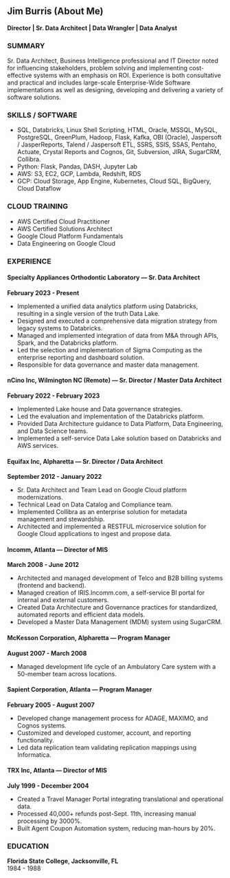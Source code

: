 ## Jim Burris (About Me)
**Director | Sr. Data Architect | Data Wrangler | Data Analyst**

### SUMMARY
Sr. Data Architect, Business Intelligence professional and IT Director noted for influencing stakeholders, problem solving and implementing cost-effective systems with an emphasis on ROI. Experience is both consultative and practical and includes large-scale Enterprise-Wide Software implementations as well as designing, developing and delivering a variety of software solutions.

### SKILLS / SOFTWARE
- SQL, Databricks, Linux Shell Scripting, HTML, Oracle, MSSQL, MySQL, PostgreSQL, GreenPlum, Hadoop, Flask, Kafka, OBI (Oracle), Jaspersoft / JasperReports, Talend / Jaspersoft ETL, SSRS, SSIS, SSAS, Pentaho, Actuate, Crystal Reports and Cognos, Git, Subversion, JIRA, SugarCRM, Collibra.
- Python: Flask, Pandas, DASH, Jupyter Lab
- AWS: S3, EC2, GCP, Lambda, Redshift, RDS
- GCP: Cloud Storage, App Engine, Kubernetes, Cloud SQL, BigQuery, Cloud Dataflow

### CLOUD TRAINING
- AWS Certified Cloud Practitioner
- AWS Certified Solutions Architect
- Google Cloud Platform Fundamentals
- Data Engineering on Google Cloud

### EXPERIENCE

#### Specialty Appliances Orthodontic Laboratory — Sr. Data Architect  
**February 2023 - Present**
- Implemented a unified data analytics platform using Databricks, resulting in a single version of the truth Data Lake.
- Designed and executed a comprehensive data migration strategy from legacy systems to Databricks.
- Managed and implemented integration of data from M&A through APIs, Spark, and the Databricks platform.
- Led the selection and implementation of Sigma Computing as the enterprise reporting and dashboard solution.
- Responsible for data governance and master data management.

#### nCino Inc, Wilmington NC (Remote) — Sr. Director / Master Data Architect  
**February 2022 - February 2023**
- Implemented Lake house and Data governance strategies.
- Led the evaluation and implementation of the Databricks platform.
- Provided Data Architecture guidance to Data Platform, Data Engineering, and Data Science teams.
- Implemented a self-service Data Lake solution based on Databricks and AWS services.

#### Equifax Inc, Alpharetta — Sr. Director / Data Architect  
**September 2012 - January 2022**
- Sr. Data Architect and Team Lead on Google Cloud platform modernizations.
- Technical Lead on Data Catalog and Compliance team.
- Implemented Collibra as an enterprise solution for metadata management and stewardship.
- Architected and implemented a RESTFUL microservice solution for Google Cloud applications to ingest and propose data.

#### Incomm, Atlanta — Director of MIS  
**March 2008 - June 2012**
- Architected and managed development of Telco and B2B billing systems (frontend and backend).
- Managed creation of IRIS.Incomm.com, a self-service BI portal for internal and external customers.
- Created Data Architecture and Governance practices for standardized, automated reports and efficient data models.
- Developed a Master Data Management (MDM) system using SugarCRM.

#### McKesson Corporation, Alpharetta — Program Manager  
**August 2007 - March 2008**
- Managed development life cycle of an Ambulatory Care system with a 50-member team across locations.

#### Sapient Corporation, Atlanta — Program Manager  
**February 2005 - August 2007**
- Developed change management process for ADAGE, MAXIMO, and Cognos systems.
- Customized and developed customer, account, and reporting functionality.
- Led data replication team validating replication mappings using Informatica.

#### TRX Inc, Atlanta — Director of MIS  
**July 1999 - December 2004**
- Created a Travel Manager Portal integrating translational and operational data.
- Processed 40,000+ refunds post-Sept. 11th, increasing manual processing by 3000%.
- Built Agent Coupon Automation system, reducing man-hours by 20%.

### EDUCATION
**Florida State College, Jacksonville, FL**  
1984 - 1988
